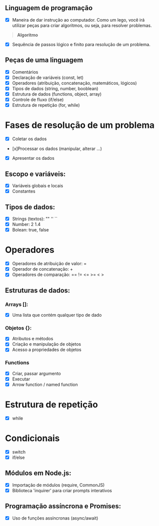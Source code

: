 ## Linguagem de programação

- [x] Maneira de dar instrução ao computador. Como um lego, você irá utilizar peças para criar algoritmos, ou seja, para resolver problemas.

> **Algoritmo**

- [x] Sequência de passos lógico e finito para resolução de um problema.

## Peças de uma linguagem

- [x] Comentários
- [x] Declaração de variáveis (const, let)
- [x] Operadores (atribuição, concatenação, matemáticos, lógicos)
- [x] Tipos de dados (string, number, booblean)
- [x] Estrutura de dados (functions, object, array)
- [x] Controle de fluxo (if/else)
- [x] Estrutura de repetição (for, while)

# Fases de resolução de um problema

- [x] Coletar os dados
- [x]Processar os dados (manipular, alterar ...)
- [x] Apresentar os dados

## Escopo e variáveis:

- [x] Variáveis globais e locais
- [x] Constantes

## Tipos de dados:

- [x] Strings (textos): "" '' ``
- [x] Number: 2 1.4
- [x] Bolean: true, false

# Operadores

- [x] Operadores de atribuição de valor: =
- [x] Operador de concatenação: +
- [x] Operadores de comparação: == != <= >= < >

## Estruturas de dados:

### Arrays []:

- [x] Uma lista que contém qualquer tipo de dado

### Objetos {}:

- [x] Atributos e métodos
- [x] Criação e manipulação de objetos
- [x] Acesso a propriedades de objetos

### Functions

- [x] Criar, passar argumento
- [x] Executar
- [x] Arrow function / named function

# Estrutura de repetição

- [x] while

# Condicionais

- [x] switch
- [x] if/else

## Módulos em Node.js:

- [x] Importação de módulos (require, CommonJS)
-[x] Biblioteca 'inquirer' para criar prompts interativos

## Programação assíncrona e Promises:

- [x] Uso de funções assíncronas (async/await)